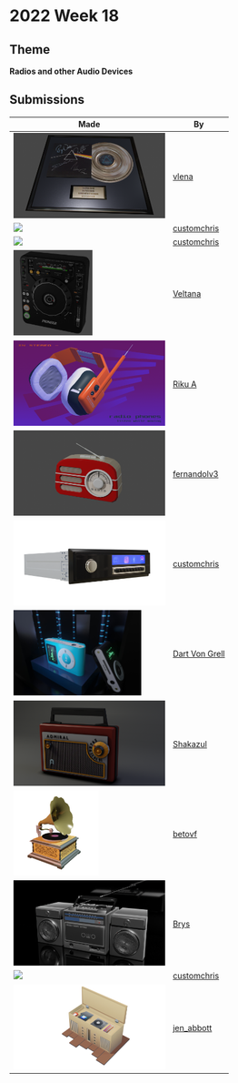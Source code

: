 # 2022 Week 18


## Theme

**Radios and other Audio Devices**


## Submissions

| Made | By |
|------|----|
| <img src="./vlena/pink_Floyd2.png" height="150" /> | [vlena](./vlena/) |
| <img src="./customchris/SpeakerComp.png" height="150" /> | [customchris](./customchris/) |
| <img src="./customchris/RTubes.png" height="150" /> | [customchris](./customchris/) |
| <img src="./Veltana/cdj-1000mk3.jpg" height="150" /> | [Veltana](./Veltana/) |
| <img src="./RikuA/radioPhones.png" height="150" /> | [Riku A](./RikuA/) |
| <img src="./fernandolv3/lowpoly_radio.png" height="150" /> | [fernandolv3](./fernandolv3/) |
| <img src="./customchris/CarRadio.png" height="150" /> | [customchris](./customchris/) |
| <img src="./DartVonGrell/MP3_Player_Render.jpg" height="150" /> | [Dart Von Grell](./DartVonGrell/) |
| <img src="./Shakazul/retro_radio.png" height="150" /> | [Shakazul](./Shakazul/) |
| <img src="./betovf/gramophone.png" height="150" /> | [betovf](./betovf/) |
| <img src="./Brys/FinishedBoomBox.png" height="150" /> | [Brys](./Brys/) |
| <img src="./customchris/MIc1.png" height="150" /> | [customchris](./customchris/) |
| <img src="./jen_abbott/jsa-stereo-cabinet-may2022.png" height="150" /> | [jen_abbott](./jen_abbott/) |
